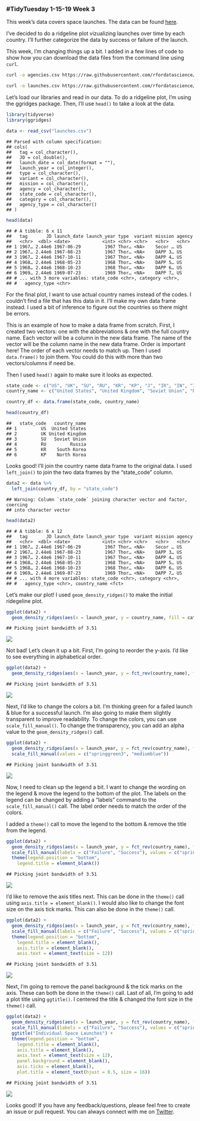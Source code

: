 
### \#TidyTuesday 1-15-19 Week 3

This week’s data covers space launches. The data can be found
[here](https://github.com/rfordatascience/tidytuesday/tree/master/data/2019/2019-01-15).

I’ve decided to do a ridgeline plot vizualizing launches over time by
each country. I’ll further categorize the data by success or failure of
the launch.

This week, I’m changing things up a bit. I added in a few lines of code
to show how you can download the data files from the command line using
`curl`.

``` bash
curl -o agencies.csv https://raw.githubusercontent.com/rfordatascience/tidytuesday/master/data/2019/2019-01-15/agencies.csv

curl -o launches.csv https://raw.githubusercontent.com/rfordatascience/tidytuesday/master/data/2019/2019-01-15/launches.csv
```

Let’s load our libraries and read in our data. To do a ridgeline plot,
I’m using the ggridges package. Then, I’ll use `head()` to take a look
at the data.

``` r
library(tidyverse)
library(ggridges)

data <- read_csv("launches.csv")
```

    ## Parsed with column specification:
    ## cols(
    ##   tag = col_character(),
    ##   JD = col_double(),
    ##   launch_date = col_date(format = ""),
    ##   launch_year = col_integer(),
    ##   type = col_character(),
    ##   variant = col_character(),
    ##   mission = col_character(),
    ##   agency = col_character(),
    ##   state_code = col_character(),
    ##   category = col_character(),
    ##   agency_type = col_character()
    ## )

``` r
head(data)
```

    ## # A tibble: 6 x 11
    ##   tag       JD launch_date launch_year type  variant mission agency
    ##   <chr>  <dbl> <date>            <int> <chr> <chr>   <chr>   <chr> 
    ## 1 1967… 2.44e6 1967-06-29         1967 Thor… <NA>    Secor … US    
    ## 2 1967… 2.44e6 1967-08-23         1967 Thor… <NA>    DAPP 3… US    
    ## 3 1967… 2.44e6 1967-10-11         1967 Thor… <NA>    DAPP 4… US    
    ## 4 1968… 2.44e6 1968-05-23         1968 Thor… <NA>    DAPP 5… US    
    ## 5 1968… 2.44e6 1968-10-23         1968 Thor… <NA>    DAPP 6… US    
    ## 6 1969… 2.44e6 1969-07-23         1969 Thor… <NA>    DAPP 7… US    
    ## # ... with 3 more variables: state_code <chr>, category <chr>,
    ## #   agency_type <chr>

For the final plot, I want to use actual country names instead of the
codes. I couldn’t find a file that has this data in it. I’ll make my own
data frame instead. I used a bit of inference to figure out the
countries so there might be errors.

This is an example of how to make a data frame from scratch. First, I
created two vectors: one with the abbreviations & one with the full
country name. Each vector will be a column in the new data frame. The
name of the vector will be the column name in the new data frame. Order
is important here\! The order of each vector needs to match up. Then I
used `data.frame()` to join them. You could do this with more than two
vectors/columns if need be.

Then I used `head()` again to make sure it looks as
expected.

``` r
state_code <- c("US", "UK", "SU", "RU", "KR", "KP", "J", "IR", "IN", "IL", "I-ESA", "I-ELDO", "I", "F", "CYM", "CN", "BR")
country_name <- c("United States", "United Kingdom", "Soviet Union", "Russia", "South Korea", "North Korea", "Japan", "Iran", "India", "Israel", "European Space Agency", "European Launcher Development Organization", "Italy", "France", "Cayman Islands", "China", "Brasil")

country_df <- data.frame(state_code, country_name)

head(country_df)
```

    ##   state_code   country_name
    ## 1         US  United States
    ## 2         UK United Kingdom
    ## 3         SU   Soviet Union
    ## 4         RU         Russia
    ## 5         KR    South Korea
    ## 6         KP    North Korea

Looks good\! I’ll join the country name data frame to the original data.
I used `left_join()` to join the two data frames by the “state\_code”
column.

``` r
data2 <- data %>%
  left_join(country_df, by = "state_code")
```

    ## Warning: Column `state_code` joining character vector and factor, coercing
    ## into character vector

``` r
head(data2)
```

    ## # A tibble: 6 x 12
    ##   tag       JD launch_date launch_year type  variant mission agency
    ##   <chr>  <dbl> <date>            <int> <chr> <chr>   <chr>   <chr> 
    ## 1 1967… 2.44e6 1967-06-29         1967 Thor… <NA>    Secor … US    
    ## 2 1967… 2.44e6 1967-08-23         1967 Thor… <NA>    DAPP 3… US    
    ## 3 1967… 2.44e6 1967-10-11         1967 Thor… <NA>    DAPP 4… US    
    ## 4 1968… 2.44e6 1968-05-23         1968 Thor… <NA>    DAPP 5… US    
    ## 5 1968… 2.44e6 1968-10-23         1968 Thor… <NA>    DAPP 6… US    
    ## 6 1969… 2.44e6 1969-07-23         1969 Thor… <NA>    DAPP 7… US    
    ## # ... with 4 more variables: state_code <chr>, category <chr>,
    ## #   agency_type <chr>, country_name <fct>

Let’s make our plot\! I used `geom_density_ridges()` to make the initial
ridegeline plot.

``` r
ggplot(data2) +
  geom_density_ridges(aes(x = launch_year, y = country_name, fill = category))
```

    ## Picking joint bandwidth of 3.51

![](grouped.ridgeline_files/figure-gfm/plot1-1.png)<!-- -->

Not bad\! Let’s clean it up a bit. First, I’m going to reorder the
y-axis. I’d like to see everything in alphabetical order.

``` r
ggplot(data2) +
  geom_density_ridges(aes(x = launch_year, y = fct_rev(country_name), fill = category))
```

    ## Picking joint bandwidth of 3.51

![](grouped.ridgeline_files/figure-gfm/plot2-1.png)<!-- -->

Next, I’d like to change the colors a bit. I’m thinking green for a
failed launch & blue for a successful launch. I’m also going to make
them slightly transparent to improve readability. To change the colors,
you can use `scale_fill_manual()`. To change the transparency, you can
add an alpha value to the `geom_density_ridges()` call.

``` r
ggplot(data2) +
  geom_density_ridges(aes(x = launch_year, y = fct_rev(country_name), fill = category), alpha = 0.75) +
  scale_fill_manual(values = c("springgreen3", "mediumblue"))
```

    ## Picking joint bandwidth of 3.51

![](grouped.ridgeline_files/figure-gfm/plot3-1.png)<!-- -->

Now, I need to clean up the legend a bit. I want to change the wording
on the legend & move the legend to the bottom of the plot. The labels on
the legend can be changed by adding a “labels” command to the
`scale_fill_manual()` call. The label order needs to match the order of
the colors.

I added a `theme()` call to move the legend to the bottom & remove the
title from the legend.

``` r
ggplot(data2) +
  geom_density_ridges(aes(x = launch_year, y = fct_rev(country_name), fill = category), alpha = 0.75) +
  scale_fill_manual(labels = c("Failure", "Success"), values = c("springgreen3", "mediumblue")) +
  theme(legend.position = "bottom",
    legend.title = element_blank())
```

    ## Picking joint bandwidth of 3.51

![](grouped.ridgeline_files/figure-gfm/plot4-1.png)<!-- -->

I’d like to remove the axis titles next. This can be done in the
`theme()` call using `axis.title = element_blank()`. I would also like
to change the font size on the axis tick marks. This can also be done in
the `theme()` call.

``` r
ggplot(data2) +
  geom_density_ridges(aes(x = launch_year, y = fct_rev(country_name), fill = category), alpha = 0.75) +
  scale_fill_manual(labels = c("Failure", "Success"), values = c("springgreen3", "mediumblue")) +
  theme(legend.position = "bottom",
    legend.title = element_blank(),
    axis.title = element_blank(),
    axis.text = element_text(size = 12))
```

    ## Picking joint bandwidth of 3.51

![](grouped.ridgeline_files/figure-gfm/plot5-1.png)<!-- -->

Next, I’m going to remove the panel background & the tick marks on the
axis. These can both be done in the `theme()` call. Last of all, I’m
going to add a plot title using `ggtitle()`. I centered the title &
changed the font size in the `theme()` call.

``` r
ggplot(data2) +
  geom_density_ridges(aes(x = launch_year, y = fct_rev(country_name), fill = category), alpha = 0.75) +
  scale_fill_manual(labels = c("Failure", "Success"), values = c("springgreen3", "mediumblue")) +
  ggtitle("Individual Space Launches") +
  theme(legend.position = "bottom",
    legend.title = element_blank(),
    axis.title = element_blank(),
    axis.text = element_text(size = 12),
    panel.background = element_blank(),
    axis.ticks = element_blank(),
    plot.title = element_text(hjust = 0.5, size = 16))
```

    ## Picking joint bandwidth of 3.51

![](grouped.ridgeline_files/figure-gfm/plot6-1.png)<!-- -->

Looks good\! If you have any feedback/questions, please feel free to
create an issue or pull request. You can always connect with me on
[Twitter](https://twitter.com/sapo83).
